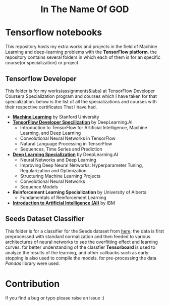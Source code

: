 <div align="center">
  <h1> In The Name Of GOD </h11>
  </div>

# Tensorflow notebooks

This repository hosts my extra works and projects in the field of Machine Learning and deep-learning problems with the **TensorFlow platform**. the repository contains several folders in which each of them is for an specific course(or specialization) or project.

## Tensorflow Developer

This folder is for my works(assignments&labs) at TensorFlow Developer Coursera Specialization program and courses which I have taken for that specialization. below is the list of all the specializations and courses with their respective certificates That I have had.

- [**Machine Learning**](https://www.coursera.org/account/accomplishments/certificate/8YFX6GGF8PB9) by Stanford University
- [**TensorFlow Developer Specilization**](https://www.coursera.org/account/accomplishments/specialization/certificate/GS2KGD5NEU3D) by DeepLearning.AI 
  - Introduction to TensorFlow for Artificial Intelligence, Machine Learning, and Deep Learning
  - Convolutional Neural Networks in TensorFlow
  - Natural Language Processing in TensorFlow
  - Sequences, Time Series and Prediction
- [**Deep Learning Specialization**](https://www.coursera.org/account/accomplishments/specialization/certificate/KAC9TXFGAVPA) by DeepLearning.AI
  - Neural Networks and Deep Learning
  - Improving Deep Neural Networks: Hyperparameter Tuning, Regularization and Optimization
  - Structuring Machine Learning Projects
  - Convolutional Neural Networks
  - Sequence Models
- **Reinforcement Learning Specialization** by University of Alberta
  - Fundamentals of Reinforcement Learning
- [**Introduction to Artificial Intelligence (AI)**](https://www.coursera.org/account/accomplishments/certificate/4BBSHBTDPSXR) by IBM

## Seeds Dataset Classifier

This folder is for a classifier for the Seeds dataset from [here](https://archive.ics.uci.edu/ml/datasets/seeds). the data is first preprocessed with standard normalization and then feeded to various architectures of neural networks to see the overfitting effect and learning curves.
for better understanding of the classfier **Tensorboard** is used to analyze the results of the learning, and other callbacks such as
early stopping is also used to compile the models. for pre-processing the data _Pandas_ library were used.

# Contribution

If you find a bug or typo please raise an issue :)
